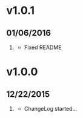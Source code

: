 # v1.0.1
## 01/06/2016

1. [](#bugfix)
    * Fixed README

# v1.0.0
## 12/22/2015

1. [](#new)
    * ChangeLog started...
